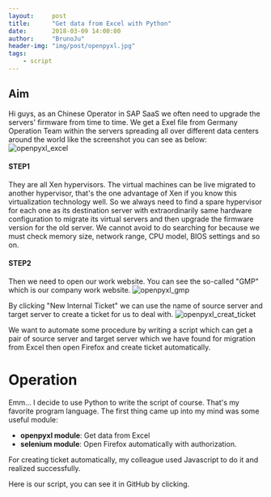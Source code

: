 ```yaml
---
layout:     post
title:      "Get data from Excel with Python"
date:       2018-03-09 14:00:00
author:     "BrunoJu"
header-img: "img/post/openpyxl.jpg"
tags:
    - script
---
```


## Aim
Hi guys, as an Chinese Operator in SAP SaaS we often need to upgrade the servers' firmware from time to time. We get a Exel file from Germany Operation Team within the servers spreading all over different data centers around the world like the screenshot you can see as below:
![openpyxl_excel](https://brunoju.github.io/img/post/openpyxl_excel.png)

#### STEP1
They are all Xen hypervisors. The virtual machines can be live migrated to another hypervisor, that's the one advantage of Xen if you know this virtualization technology well. So we always need to find a spare hypervisor for each one as its destination server with extraordinarily same hardware configuration to migrate its virtual servers and then upgrade the firmware version for the old server. We cannot avoid to do searching for because we must check memory size, network range, CPU model, BIOS settings and so on.        

#### STEP2
Then we need to open our work website. You can see the so-called "GMP" which is our company work website.
![openpyxl_gmp](https://brunoju.github.io/img/post/openpyxl_gmp.png)

By clicking "New Internal Ticket" we can use the name of source server and target server to create a ticket for us to deal with.
![openpyxl_creat_ticket](https://brunoju.github.io/img/post/openpyxl_creat_ticket.png)


We want to automate some procedure by writing a script which can get a pair of source server and target server which we have found for migration from Excel then open Firefox and create ticket automatically.


# Operation

Emm... I decide to use Python to write the script of course. That's my favorite program language. The first thing came up into my mind was some useful module:
- **openpyxl module**:    Get data from Excel
- **selenium module**:    Open Firefox automatically with authorization.

 For creating ticket automatically, my colleague used Javascript to do it and realized successfully.    

 Here is our script, you can see it in GitHub by clicking.
